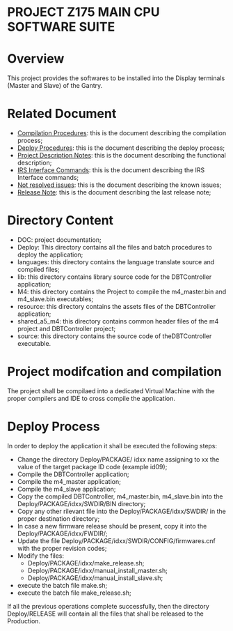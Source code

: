 # PROJECT Z175 MAIN CPU SOFTWARE SUITE

# Overview

This project provides the softwares to be installed into the Display terminals (Master and Slave) 
of the Gantry.

# Related Document

+ [Compilation Procedures][CP]: this is the document describing the compilation process;
+ [Deploy Procedures][DP]: this is the document describing the deploy process;
+ [Project Description Notes][PP]: this is the document describing the functional description;
+ [IRS Interface Commands][IC]: this is the document describing the IRS Interface commands;
+ [Not resolved issues][ISS]: this is the document describing the known issues;
+ [Release Note][RN]: this is the document describing the last release note;


[CP]:./DOC/Project%20Build.md
[DP]:./DOC/Project%20Deploy.md
[PP]:./DOC/SoftwareDetailedSpecification.md
[IC]:./DOC/IRS%20Command%20Description.md
[ISS]:./DOC/Issues.md
[RN]:./DOC/Release%20Note.md




# Directory Content

+ DOC: project documentation;
+ Deploy: This directory contains all the files and batch procedures to 
deploy the application;
+ languages: this directory contains the language translate source and compiled files;
+ lib: this directory contains library source code for the DBTController application;
+ M4: this directory contains the Project to compile the m4_master.bin and m4_slave.bin executables;
+ resource: this directory contains the assets files of the DBTController application;
+ shared_a5_m4: this directory contains common header files of the m4 project and DBTController project;
+ source: this directory contains the source code of theDBTController executable.
 
# Project modifcation and compilation

The project shall be compilaed into a dedicated Virtual Machine
with the proper compilers and IDE to cross compile the application.

# Deploy Process

In order to deploy the application it shall be executed the following steps:
- Change the directory Deploy/PACKAGE/ idxx name assigning to xx the value of the target package ID code (example id09); 
- Compile the DBTController application;
- Compile the m4_master application;
- Compile the m4_slave application;
- Copy the compiled DBTController, m4_master.bin, m4_slave.bin into the Deploy/PACKAGE/idxx/SWDIR/BIN directory;
- Copy any other rilevant file into the Deploy/PACKAGE/idxx/SWDIR/ in the proper destination directory;
- In case a new firmware release should be present, copy it into the Deploy/PACKAGE/idxx/FWDIR/;
- Update the file  Deploy/PACKAGE/idxx/SWDIR/CONFIG/firmwares.cnf with the proper revision codes;
- Modify the files:  
   + Deploy/PACKAGE/idxx/make_release.sh;
   + Deploy/PACKAGE/idxx/manual_install_master.sh;
   + Deploy/PACKAGE/idxx/manual_install_slave.sh;
- execute the batch file make.sh;
- execute the batch file make_release.sh;

If all the previous operations complete successfully, then the directory  Deploy/RELEASE
will contain all the files that shall be released to the Production.

